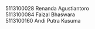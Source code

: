 5113100028 Renanda Agustiantoro<br>
5113100084 Faizal Bhaswara<br>
5113100160 Andi Putra Kusuma<br>

